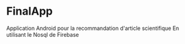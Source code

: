 # FinalApp
Application Android pour la recommandation d'article scientifique
En utilisant le Nosql de Firebase
